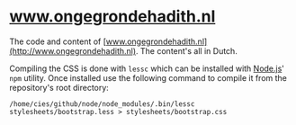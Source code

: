 # www.ongegrondehadith.nl

The code and content of [www.ongegrondehadith.nl](http://www.ongegrondehadith.nl).
The content's all in Dutch.

Compiling the CSS is done with `lessc` which can be installed with
[Node.js](http://nodejs.org)' `npm` utility.  Once installed use the
following command to compile it from the repository's root directory:

    /home/cies/github/node/node_modules/.bin/lessc stylesheets/bootstrap.less > stylesheets/bootstrap.css
